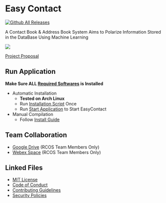 # Easy Contact

[![Github All Releases](https://img.shields.io/github/downloads/atom/atom/total.svg)]()

A Contact Book & Address Book System Aims to Polarize Information Stored in the DataBase Using Machine Learning

![](.FILES/LOGO_200x200.png)

[Project Proposal](.FILES/PROPOSAL_FALL2021.pdf)

## Run Application

**Make Sure ALL [Required Softwares](.FILES/WIKI/INSTALL-GUIDE.md#required-softwares) is Installed**
- Automatic Installation
  - **Tested on Arch Linux**
  - Run [Installation Script](.FILES/INSTALL.sh) Once
  - Run [Start Application](.FILES/STARTUP.sh) to Start EasyContact
- Manual Compilation
  - Follow [Install Guide](.FILES/WIKI/INSTALL-GUIDE.md)

## Team Collaboration

- [Google Drive](https://drive.google.com/drive/folders/1PN4iRY6Ssj9KtPzD5J1Yq-yM3hU2hdww?usp=sharing) (RCOS Team Members Only)
- [Webex Space]() (RCOS Team Members Only)

## Linked Files

- [MIT License](LICENSE)
- [Code of Conduct](.github/CODE_OF_CONDUCT.md)
- [Contributing Guidelines](.github/CONTRIBUTING.md)
- [Security Policies](.github/SECURITY.md)
